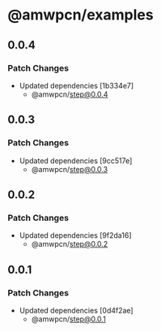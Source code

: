 # @amwpcn/examples

## 0.0.4

### Patch Changes

- Updated dependencies [1b334e7]
  - @amwpcn/step@0.0.4

## 0.0.3

### Patch Changes

- Updated dependencies [9cc517e]
  - @amwpcn/step@0.0.3

## 0.0.2

### Patch Changes

- Updated dependencies [9f2da16]
  - @amwpcn/step@0.0.2

## 0.0.1

### Patch Changes

- Updated dependencies [0d4f2ae]
  - @amwpcn/step@0.0.1
